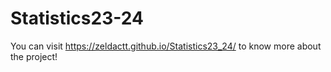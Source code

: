 # Statistics23-24

You can visit https://zeldactt.github.io/Statistics23_24/ to know more about the project!